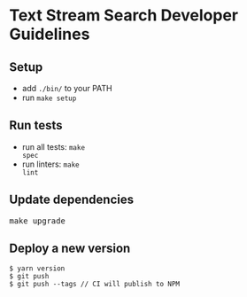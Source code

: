 # Text Stream Search Developer Guidelines

## Setup

- add `./bin/` to your PATH
- run <code textrun="verify-make-command">make setup</code>

## Run tests

- run all tests: <code textrun="verify-make-command">make spec</code>
- run linters: <code textrun="verify-make-command">make lint</code>

## Update dependencies

<pre textrun="verify-make-command">
make upgrade
</pre>

## Deploy a new version

```
$ yarn version
$ git push
$ git push --tags // CI will publish to NPM
```
